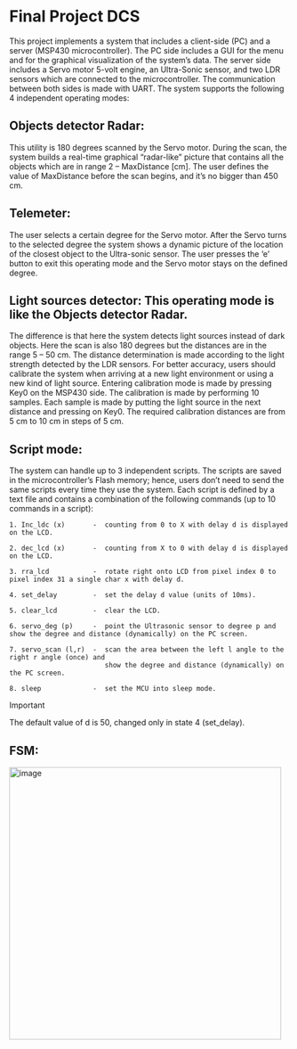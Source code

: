 # Final Project DCS
This project implements a system that includes a client-side (PC) and a server (MSP430 microcontroller). The PC side includes a GUI for the menu and for the graphical visualization of the system’s data. The server side includes a Servo motor 5-volt engine, an Ultra-Sonic sensor, and two LDR sensors which are connected to the microcontroller.  The communication between both sides is made with UART.
The system supports the following 4 independent operating modes:
## Objects detector Radar:
This utility is 180 degrees scanned by the Servo motor. During the scan, the system builds  a real-time graphical “radar-like” picture that contains all the objects which
are in range 2 – MaxDistance [cm]. The user defines the value of MaxDistance before the scan begins, and it’s  no bigger than 450 cm.

## Telemeter: 
 The user selects a certain degree for the Servo motor. After the Servo turns to the selected degree the system shows a dynamic picture of the location of the
closest object to the Ultra-sonic sensor. The user presses the ‘e’ button to exit this operating mode and the Servo motor stays on the defined degree.

## Light sources detector:  This operating mode is like the Objects detector Radar.
 The difference is that here the system detects light sources instead of dark objects.
Here the scan is also 180 degrees but the distances are in the range 5 – 50 cm. The distance determination is made according to the light strength detected by the LDR sensors.
 For better accuracy, users should calibrate the system when arriving at a new light environment or using a new kind of light source.
Entering calibration mode is made by pressing Key0 on the MSP430 side. The calibration is made by performing 10 samples. Each sample is made by putting the light source in the next distance and pressing on Key0. The required calibration distances are from 5 cm to 10 cm in steps of 5 cm.

## Script mode:
The system can handle up to 3 independent scripts.
The scripts are saved in the microcontroller’s Flash memory; hence,  users don’t need to send the same scripts every time they use the system.
Each script is defined by a text file and contains a combination of the following commands (up to 10 commands in a script):

    1. Inc_ldc (x)       -  counting from 0 to X with delay d is displayed on the LCD.
 	
    2. dec_lcd (x)       -  counting from X to 0 with delay d is displayed on the LCD.
 	
    3. rra_lcd           -  rotate right onto LCD from pixel index 0 to pixel index 31 a single char x with delay d.
 	
    4. set_delay         -  set the delay d value (units of 10ms).
 	
    5. clear_lcd         -  clear the LCD.
 	
    6. servo_deg (p)     -  point the Ultrasonic sensor to degree p and show the degree and distance (dynamically) on the PC screen.
 	
    7. servo_scan (l,r)  -  scan the area between the left l angle to the right r angle (once) and
                            show the degree and distance (dynamically) on the PC screen.
 	
    8. sleep             -  set the MCU into sleep mode.

> [!IMPORTANT]
> The default value of d is 50, changed only in state 4 (set_delay).

 ## FSM: 
   <img width="489" alt="image" src="https://github.com/Orisadek/finalProjectDigitalC/assets/43981934/9dbdd6c8-5969-46f6-8257-1af329d5b360">



